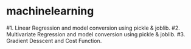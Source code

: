 # machinelearning
#1. Linear Regression and model conversion using pickle & joblib.
#2. Multivariate Regression and model conversion using pickle & joblib.
#3. Gradient Desscent and Cost Function.


